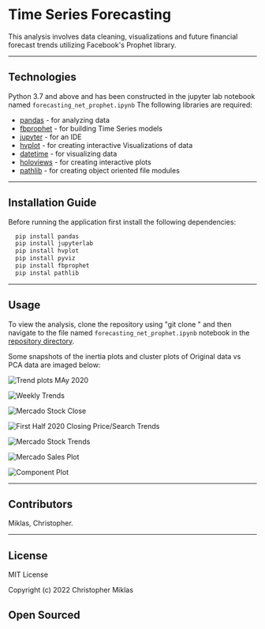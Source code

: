 # Time Series Forecasting

This analysis involves data cleaning, visualizations and future financial forecast trends utilizing Facebook's Prophet library. 


---

## Technologies

Python 3.7 and above and has been constructed in the jupyter lab notebook named ```forecasting_net_prophet.ipynb```
The following libraries are required:

- [pandas](https://pypi.org/project/pandas/) - for analyzing data
- [fbprophet](https://pypi.org/project/fbprophet/) - for building Time Series models
- [jupyter](https://pypi.org/project/jupyter/) - for an IDE
- [hvplot](https://pypi.org/project/hvplot/) - for creating interactive Visualizations of data
- [datetime](https://pypi.org/project/DateTime/) - for visualizing data
- [holoviews](https://pypi.org/project/holoviews/) - for creating interactive plots
- [pathlib](https://pypi.org/project/pathlib2/) - for creating object oriented file modules

---

## Installation Guide

Before running the application first install the following dependencies:

```python
  pip install pandas
  pip install jupyterlab 
  pip install hvplot
  pip install pyviz
  pip install fbprophet
  pip instal pathlib

```
---

## Usage
To view the analysis, clone the repository using "git clone <link>" and then navigate to the file named ```forecasting_net_prophet.ipynb``` notebook in the [repository directory](https://github.com/mightymiklas/Time_Series_Forecasting).

Some snapshots of the inertia plots and cluster plots of Original data vs PCA data are imaged below:

![Trend plots MAy 2020 ](https://i.imgur.com/tzdejf1.png)  


![Weekly Trends](https://i.imgur.com/9qWZTDt.png) 


![Mercado Stock Close](https://i.imgur.com/iTk2coM.png) 


![First Half 2020 Closing Price/Search Trends](https://i.imgur.com/PpL1xDk.png) 


![Mercado Stock Trends](https://i.imgur.com/ZXOmTP8.png)


![Mercado Sales Plot](https://i.imgur.com/sLIkDVL.png)


![Component Plot](https://i.imgur.com/14nCkEp.png)
 

---

## Contributors
 
Miklas, Christopher.   

---

## License

MIT License

Copyright (c) 2022 Christopher Miklas

Open Sourced
---
